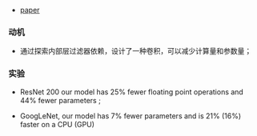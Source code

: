 * [paper](paper/2016-Deep%20Roots-%20Improving%20CNN%20Efficiency%20with%20Hierarchical%20Filter%20Groups.pdf)

### 动机

* 通过探索内部层过滤器依赖，设计了一种卷积，可以减少计算量和参数量；


### 实验 

* ResNet 200 our model has 25% fewer floating point operations and 44% fewer parameters ;

* GoogLeNet, our model has 7% fewer parameters and is 21% (16%) faster on a CPU (GPU) 